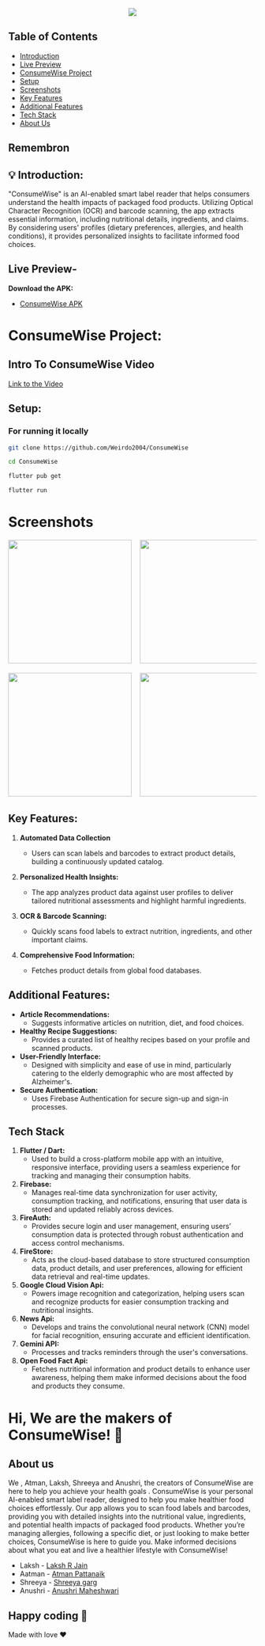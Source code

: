 <center>
<img src="https://readme-typing-svg.herokuapp.com?color=FFADD8E6&size=28&width=900&height=80&lines=Welcome+to+ConsumeWise+-+AI+enabled+Smart+Label+Reader" />
</center>

## Table of Contents
- [Introduction](#-introduction)
- [Live Preview](#live-preview-)
- [ConsumeWise Project](#intro-to-consumewise-video)
- [Setup](#setup)
- [Screenshots](#screenshots)
- [Key Features](#key-features)
- [Additional Features](#additional-features)
- [Tech Stack](#tech-stack)
- [About Us](#about-us)

## Remembron

## 💡 Introduction:


"ConsumeWise" is an AI-enabled smart label reader that helps consumers understand the health impacts of packaged food products. Utilizing Optical Character Recognition (OCR) and barcode scanning, the app extracts essential information, including nutritional details, ingredients, and claims. By considering users' profiles (dietary preferences, allergies, and health conditions), it provides personalized insights to facilitate informed food choices.



## Live Preview-

**Download the APK:**

- [ConsumeWise APK](https://drive.google.com/drive/folders/1s7f7yGHexUrN-YZzc8Z6EfoYOsmXB_op)



# ConsumeWise Project:

## Intro To ConsumeWise Video

[Link to the Video](https://drive.google.com/drive/folders/1A6E9R32dQRz6YzP1VufZBtwIsuFuHO6n)




## Setup:

### For running it locally

```bash
git clone https://github.com/Weirdo2004/ConsumeWise
```
```bash
cd ConsumeWise
```
```bash
flutter pub get
```
```bash
flutter run
```
  
# Screenshots
<pre>
<img src = "https://github.com/Weirdo2004/ConsumeWise/blob/master/assets/images/home.jpg" width = "250">  <img src = "https://github.com/Weirdo2004/ConsumeWise/blob/master/assets/images/recipe.jpg" width = "250"> <img src = "https://github.com/Weirdo2004/ConsumeWise/blob/master/assets/images/gemini.jpg" width = "250">  
  
<img src= "https://github.com/Weirdo2004/ConsumeWise/blob/master/assets/images/barcode.jpg" width = "250">  <img src= "https://github.com/Weirdo2004/ConsumeWise/blob/master/assets/images/signup.jpg" width = "250">  <img src= "https://github.com/Weirdo2004/ConsumeWise/blob/master/assets/images/userinfo.jpg" width = "250">
</pre>


## Key Features:
1. **Automated Data Collection**
   - Users can scan labels and barcodes to extract product details, building a continuously updated catalog.

2. **Personalized Health Insights:**
   - The app analyzes product data against user profiles to deliver tailored nutritional assessments and highlight harmful ingredients.

3. **OCR & Barcode Scanning:**
   - Quickly scans food labels to extract nutrition, ingredients, and other important claims.

4. **Comprehensive Food Information:**
   - Fetches product details from global food databases.


## Additional Features:
- **Article Recommendations:**
   - Suggests informative articles on nutrition, diet, and food choices.
- **Healthy Recipe Suggestions:**
   - Provides a curated list of healthy recipes based on your profile and scanned products.
- **User-Friendly Interface:**
   - Designed with simplicity and ease of use in mind, particularly catering to the elderly demographic who are most affected by Alzheimer's.
- **Secure Authentication:**
   - Uses Firebase Authentication for secure sign-up and sign-in processes.

## Tech Stack
1. **Flutter / Dart:**
   -  Used to build a cross-platform mobile app with an intuitive, responsive interface, providing users a seamless experience for tracking and managing their consumption habits.
2. **Firebase:**
   -  Manages real-time data synchronization for user activity, consumption tracking, and notifications, ensuring that user data is stored and updated reliably across devices.
3. **FireAuth:**
   - Provides secure login and user management, ensuring users’ consumption data is protected through robust authentication and access control mechanisms.
4. **FireStore:**
   - Acts as the cloud-based database to store structured consumption data, product details, and user preferences, allowing for efficient data retrieval and real-time updates.
5. **Google Cloud Vision Api:**
   -  Powers image recognition and categorization, helping users scan and recognize products for easier consumption tracking and nutritional insights.
6. **News Api:**
   - Develops and trains the convolutional neural network (CNN) model for facial recognition, ensuring accurate and efficient identification.
7. **Gemini API:**
   - Processes and tracks reminders through the user's conversations.
8. **Open Food Fact Api:**
   - Fetches nutritional information and product details to enhance user awareness, helping them make informed decisions about the food and products they consume.



# Hi, We are the makers of ConsumeWise! 👋

## About us

We , Atman, Laksh, Shreeya and Anushri, the creators of ConsumeWise are here to help you achieve your health goals . ConsumeWise is your personal AI-enabled smart label reader, designed to help you make healthier food choices effortlessly. Our app allows you to scan food labels and barcodes, providing you with detailed insights into the nutritional value, ingredients, and potential health impacts of packaged food products. Whether you’re managing allergies, following a specific diet, or just looking to make better choices, ConsumeWise is here to guide you.
Make informed decisions about what you eat and live a healthier lifestyle with ConsumeWise!

- Laksh - [Laksh R Jain](https://www.linkedin.com/in/laksh-jain-6b308323b/)
- Aatman - [Atman Pattanaik](https://www.linkedin.com/in/atman-pattanaik-558b06285/)
- Shreeya - [Shreeya garg](http://www.linkedin.com/in/shreeyag)
- Anushri - [Anushri Maheshwari](https://www.linkedin.com/in/anushri-maheshwari-453049285)


## Happy coding 💯

Made with love ❤️
